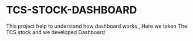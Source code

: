 # TCS-STOCK-DASHBOARD
This project help to understand how dashboard works , Here we taken The TCS stock and we developed Dashboard
